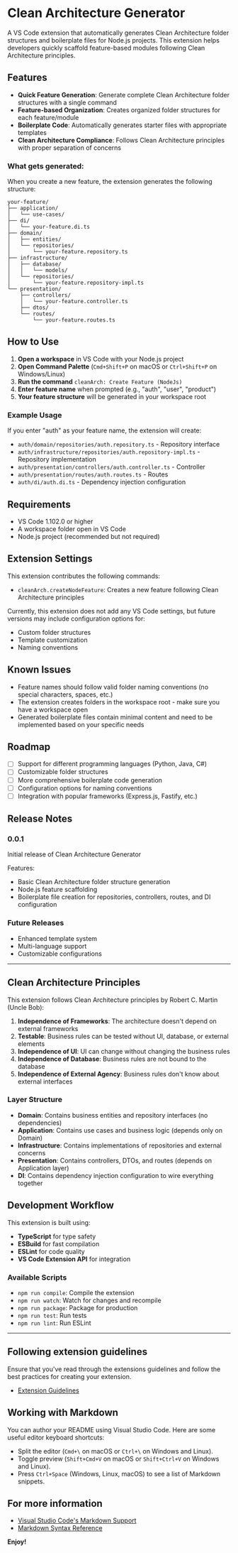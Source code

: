 # Clean Architecture Generator

A VS Code extension that automatically generates Clean Architecture folder structures and boilerplate files for Node.js projects. This extension helps developers quickly scaffold feature-based modules following Clean Architecture principles.

## Features

- **Quick Feature Generation**: Generate complete Clean Architecture folder structures with a single command
- **Feature-based Organization**: Creates organized folder structures for each feature/module
- **Boilerplate Code**: Automatically generates starter files with appropriate templates
- **Clean Architecture Compliance**: Follows Clean Architecture principles with proper separation of concerns

### What gets generated:

When you create a new feature, the extension generates the following structure:

```
your-feature/
├── application/
│   └── use-cases/
├── di/
│   └── your-feature.di.ts
├── domain/
│   ├── entities/
│   └── repositories/
│       └── your-feature.repository.ts
├── infrastructure/
│   ├── database/
│   │   └── models/
│   └── repositories/
│       └── your-feature.repository-impl.ts
└── presentation/
    ├── controllers/
    │   └── your-feature.controller.ts
    ├── dtos/
    └── routes/
        └── your-feature.routes.ts
```

## How to Use

1. **Open a workspace** in VS Code with your Node.js project
2. **Open Command Palette** (`Cmd+Shift+P` on macOS or `Ctrl+Shift+P` on Windows/Linux)
3. **Run the command** `cleanArch: Create Feature (NodeJs)`
4. **Enter feature name** when prompted (e.g., "auth", "user", "product")
5. **Your feature structure** will be generated in your workspace root

### Example Usage

If you enter "auth" as your feature name, the extension will create:

- `auth/domain/repositories/auth.repository.ts` - Repository interface
- `auth/infrastructure/repositories/auth.repository-impl.ts` - Repository implementation
- `auth/presentation/controllers/auth.controller.ts` - Controller
- `auth/presentation/routes/auth.routes.ts` - Routes
- `auth/di/auth.di.ts` - Dependency injection configuration

## Requirements

- VS Code 1.102.0 or higher
- A workspace folder open in VS Code
- Node.js project (recommended but not required)

## Extension Settings

This extension contributes the following commands:

- `cleanArch.createNodeFeature`: Creates a new feature following Clean Architecture principles

Currently, this extension does not add any VS Code settings, but future versions may include configuration options for:

- Custom folder structures
- Template customization
- Naming conventions

## Known Issues

- Feature names should follow valid folder naming conventions (no special characters, spaces, etc.)
- The extension creates folders in the workspace root - make sure you have a workspace open
- Generated boilerplate files contain minimal content and need to be implemented based on your specific needs

## Roadmap

- [ ] Support for different programming languages (Python, Java, C#)
- [ ] Customizable folder structures
- [ ] More comprehensive boilerplate code generation
- [ ] Configuration options for naming conventions
- [ ] Integration with popular frameworks (Express.js, Fastify, etc.)

## Release Notes

### 0.0.1

Initial release of Clean Architecture Generator

Features:

- Basic Clean Architecture folder structure generation
- Node.js feature scaffolding
- Boilerplate file creation for repositories, controllers, routes, and DI configuration

### Future Releases

- Enhanced template system
- Multi-language support
- Customizable configurations

---

## Clean Architecture Principles

This extension follows Clean Architecture principles by Robert C. Martin (Uncle Bob):

1. **Independence of Frameworks**: The architecture doesn't depend on external frameworks
2. **Testable**: Business rules can be tested without UI, database, or external elements
3. **Independence of UI**: UI can change without changing the business rules
4. **Independence of Database**: Business rules are not bound to the database
5. **Independence of External Agency**: Business rules don't know about external interfaces

### Layer Structure

- **Domain**: Contains business entities and repository interfaces (no dependencies)
- **Application**: Contains use cases and business logic (depends only on Domain)
- **Infrastructure**: Contains implementations of repositories and external concerns
- **Presentation**: Contains controllers, DTOs, and routes (depends on Application layer)
- **DI**: Contains dependency injection configuration to wire everything together

## Development Workflow

This extension is built using:

- **TypeScript** for type safety
- **ESBuild** for fast compilation
- **ESLint** for code quality
- **VS Code Extension API** for integration

### Available Scripts

- `npm run compile`: Compile the extension
- `npm run watch`: Watch for changes and recompile
- `npm run package`: Package for production
- `npm run test`: Run tests
- `npm run lint`: Run ESLint

---

## Following extension guidelines

Ensure that you've read through the extensions guidelines and follow the best practices for creating your extension.

- [Extension Guidelines](https://code.visualstudio.com/api/references/extension-guidelines)

## Working with Markdown

You can author your README using Visual Studio Code. Here are some useful editor keyboard shortcuts:

- Split the editor (`Cmd+\` on macOS or `Ctrl+\` on Windows and Linux).
- Toggle preview (`Shift+Cmd+V` on macOS or `Shift+Ctrl+V` on Windows and Linux).
- Press `Ctrl+Space` (Windows, Linux, macOS) to see a list of Markdown snippets.

## For more information

- [Visual Studio Code's Markdown Support](http://code.visualstudio.com/docs/languages/markdown)
- [Markdown Syntax Reference](https://help.github.com/articles/markdown-basics/)

**Enjoy!**
